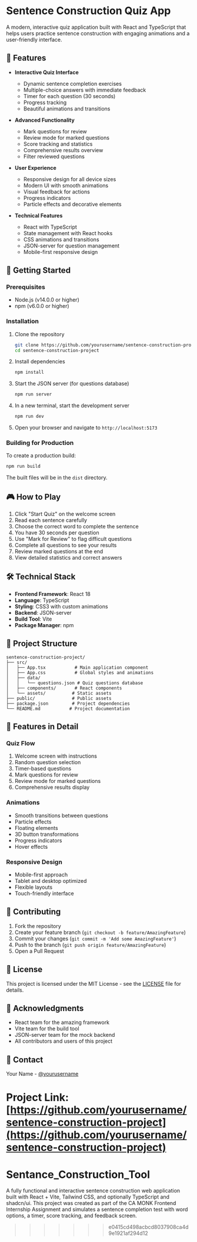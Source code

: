 
# Sentence Construction Quiz App

A modern, interactive quiz application built with React and TypeScript that helps users practice sentence construction with engaging animations and a user-friendly interface.
## 🌟 Features

- **Interactive Quiz Interface**
  - Dynamic sentence completion exercises
  - Multiple-choice answers with immediate feedback
  - Timer for each question (30 seconds)
  - Progress tracking
  - Beautiful animations and transitions

- **Advanced Functionality**
  - Mark questions for review
  - Review mode for marked questions
  - Score tracking and statistics
  - Comprehensive results overview
  - Filter reviewed questions

- **User Experience**
  - Responsive design for all device sizes
  - Modern UI with smooth animations
  - Visual feedback for actions
  - Progress indicators
  - Particle effects and decorative elements

- **Technical Features**
  - React with TypeScript
  - State management with React hooks
  - CSS animations and transitions
  - JSON-server for question management
  - Mobile-first responsive design

## 🚀 Getting Started

### Prerequisites

- Node.js (v14.0.0 or higher)
- npm (v6.0.0 or higher)

### Installation

1. Clone the repository
   ```bash
   git clone https://github.com/yourusername/sentence-construction-project.git
   cd sentence-construction-project
   ```

2. Install dependencies
   ```bash
   npm install
   ```

3. Start the JSON server (for questions database)
   ```bash
   npm run server
   ```

4. In a new terminal, start the development server
   ```bash
   npm run dev
   ```

5. Open your browser and navigate to `http://localhost:5173`

### Building for Production

To create a production build:
```bash
npm run build
```

The built files will be in the `dist` directory.

## 🎮 How to Play

1. Click "Start Quiz" on the welcome screen
2. Read each sentence carefully
3. Choose the correct word to complete the sentence
4. You have 30 seconds per question
5. Use "Mark for Review" to flag difficult questions
6. Complete all questions to see your results
7. Review marked questions at the end
8. View detailed statistics and correct answers

## 🛠️ Technical Stack

- **Frontend Framework**: React 18
- **Language**: TypeScript
- **Styling**: CSS3 with custom animations
- **Backend**: JSON-server
- **Build Tool**: Vite
- **Package Manager**: npm

## 📁 Project Structure

```
sentence-construction-project/
├── src/
│   ├── App.tsx           # Main application component
│   ├── App.css           # Global styles and animations
│   ├── data/
│   │   └── questions.json # Quiz questions database
│   ├── components/       # React components
│   └── assets/          # Static assets
├── public/              # Public assets
├── package.json         # Project dependencies
└── README.md           # Project documentation
```

## 🎨 Features in Detail

### Quiz Flow
1. Welcome screen with instructions
2. Random question selection
3. Timer-based questions
4. Mark questions for review
5. Review mode for marked questions
6. Comprehensive results display

### Animations
- Smooth transitions between questions
- Particle effects
- Floating elements
- 3D button transformations
- Progress indicators
- Hover effects

### Responsive Design
- Mobile-first approach
- Tablet and desktop optimized
- Flexible layouts
- Touch-friendly interface

## 🤝 Contributing

1. Fork the repository
2. Create your feature branch (`git checkout -b feature/AmazingFeature`)
3. Commit your changes (`git commit -m 'Add some AmazingFeature'`)
4. Push to the branch (`git push origin feature/AmazingFeature`)
5. Open a Pull Request

## 📝 License

This project is licensed under the MIT License - see the [LICENSE](LICENSE) file for details.

## 🙏 Acknowledgments

- React team for the amazing framework
- Vite team for the build tool
- JSON-server team for the mock backend
- All contributors and users of this project

## 📧 Contact

Your Name - [@yourusername](https://twitter.com/yourusername)

Project Link: [https://github.com/yourusername/sentence-construction-project](https://github.com/yourusername/sentence-construction-project)
=======
# Sentance_Construction_Tool
A fully functional and interactive sentence construction web application built with React + Vite, Tailwind CSS, and optionally TypeScript and shadcn/ui. This project was created as part of the CA MONK Frontend Internship Assignment and simulates a sentence completion test with word options, a timer, score tracking, and feedback screen.
>>>>>>> e0415cd498acbcd8037908ca4d9e1921af294d12
